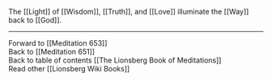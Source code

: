 The [[Light]] of [[Wisdom]], [[Truth]], and [[Love]] illuminate the [[Way]] back to [[God]]. 

___

Forward to [[Meditation 653]]  
Back to [[Meditation 651]]  
Back to table of contents [[The Lionsberg Book of Meditations]]  
Read other [[Lionsberg Wiki Books]] 
